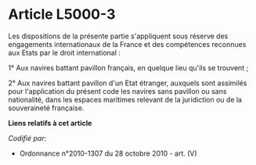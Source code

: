 # Article L5000-3

Les dispositions de la présente partie s'appliquent sous réserve des engagements internationaux de la France et des
compétences reconnues aux Etats par le droit international :

1° Aux navires battant pavillon français, en quelque lieu qu'ils se trouvent ;

2° Aux navires battant pavillon d'un Etat étranger, auxquels sont assimilés pour l'application du présent code les navires
sans pavillon ou sans nationalité, dans les espaces maritimes relevant de la juridiction ou de la souveraineté française.

**Liens relatifs à cet article**

_Codifié par_:

  - Ordonnance n°2010-1307 du 28 octobre 2010 - art. (V)
